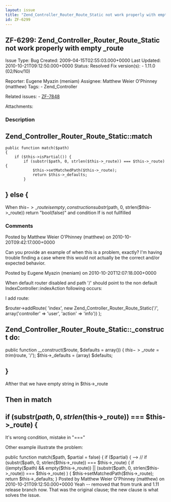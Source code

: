 ```yaml
---
layout: issue
title: "Zend_Controller_Router_Route_Static not work properly with empty _route"
id: ZF-6299
---
```


ZF-6299: Zend\_Controller\_Router\_Route\_Static not work properly with empty \_route
-------------------------------------------------------------------------------------

 Issue Type: Bug Created: 2009-04-15T02:55:03.000+0000 Last Updated: 2010-10-21T09:12:50.000+0000 Status: Resolved Fix version(s): - 1.11.0 (02/Nov/10)
 
 Reporter:  Eugene Myazin (meniam)  Assignee:  Matthew Weier O'Phinney (matthew)  Tags: - Zend\_Controller
 
 Related issues: - [ZF-7848](/issues/browse/ZF-7848)
 
 Attachments: 
### Description

Zend\_Controller\_Router\_Route\_Static::match
----------------------------------------------

 
    public function match($path)
    {
        if ($this->isPartial()) {
            if (substr($path, 0, strlen($this->_route)) === $this->_route) {
                $this->setMatchedPath($this->_route);
                return $this->_defaults;
            }


 } else {
---------

When $this->\_route is empty, construction substr($path, 0, strlen($this->\_route)) return "bool(false)" and condition If is not fullfilled

 

 

### Comments

Posted by Matthew Weier O'Phinney (matthew) on 2010-10-20T09:42:17.000+0000

Can you provide an example of when this is a problem, exactly? I'm having trouble finding a case where this would not actually be the correct and/or expected behavior.

 

 

Posted by Eugene Myazin (meniam) on 2010-10-20T12:07:18.000+0000

When default router disabled and path '/' should point to the non default IndexController::indexAction following occurs:

I add route:

$router->addRoute( 'index', new Zend\_Controller\_Router\_Route\_Static('/', array('controller' => 'user', 'action' => 'info')) );

Zend\_Controller\_Router\_Route\_Static::\_construct do:
--------------------------------------------------------

public function \_\_construct($route, $defaults = array()) { $this->\_route = trim($route, '/'); $this->\_defaults = (array) $defaults;

}
-

Afther that we have empty string in $this->\_route

Then in match
-------------

if (substr($path, 0, strlen($this->\_route)) === $this->\_route) {
------------------------------------------------------------------

It's wrong condition, mistake in "==="

Other example illustrate the problem:

<?php

$path = '/';

// $test = trim($path, '/'); var\_dump($test);

// $result = substr($test, 0, strlen($test)); var\_dump($result);

/\*\* \* Wrong way \*/ if ($result === $test) { echo "Work"; } else { echo "Don't work"; }

/\*\* \* Right way \*/ if ($result == $test) { echo "Work"; } else { echo "Don't work"; }

PS: Sorry for my enlish, code speaks better :)

 

 

Posted by Kim Blomqvist (kblomqvist) on 2010-10-21T08:55:35.000+0000

The if() clause presented here has been commented out in the present version of trunk. I think this is not an issue anymore as the ZF-7848 has fixed.

 
    <pre class="highlight">
        public function match($path, $partial = false)
        {
            if ($partial) {
    -->         // if (substr($path, 0, strlen($this->_route)) === $this->_route) {
                if ((empty($path) && empty($this->_route))
                    || (substr($path, 0, strlen($this->_route)) === $this->_route)
                ) {
                    $this->setMatchedPath($this->_route);
                    return $this->_defaults;
                }


 

 

Posted by Matthew Weier O'Phinney (matthew) on 2010-10-21T09:12:50.000+0000

Yeah -- removed that from trunk and 1.11 release branch now. That was the original clause; the new clause is what solves the issue.

 

 